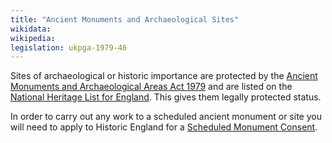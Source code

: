 ```yaml
---
title: "Ancient Monuments and Archaeological Sites"
wikidata:
wikipedia:
legislation: ukpga-1979-46
---
```


Sites of archaeological or historic importance are protected by the [Ancient Monuments and Archaeological Areas Act 1979](https://www.legislation.gov.uk/ukpga/1979/46) and are listed on the [National Heritage List for England](https://historicengland.org.uk/listing/the-list/). This gives them legally protected status.

In order to carry out any work to a scheduled ancient monument or site you will need to apply to Historic England for a [Scheduled Monument Consent](https://historicengland.org.uk/advice/planning/consents/smc/).
